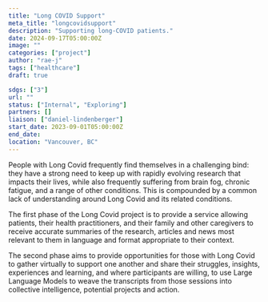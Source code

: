 ```yaml
---
title: "Long COVID Support"
meta_title: "longcovidsupport"
description: "Supporting long-COVID patients."
date: 2024-09-17T05:00:00Z
image: ""
categories: ["project"]
author: "rae-j"
tags: ["healthcare"]
draft: true

sdgs: ["3"]
url: ""
status: ["Internal", "Exploring"]
partners: []
liaison: ["daniel-lindenberger"]
start_date: 2023-09-01T05:00:00Z
end_date:
location: "Vancouver, BC"
---
```


People with Long Covid frequently find themselves in a challenging bind: they have a strong need to keep up with rapidly evolving research that impacts their lives, while also frequently suffering from brain fog, chronic fatigue, and a range of other conditions. This is compounded by a common lack of understanding around Long Covid and its related conditions.

The first phase of the Long Covid project is to provide a service allowing patients, their health practitioners, and their family and other caregivers to receive accurate summaries of the research, articles and news most relevant to them in language and format appropriate to their context.

The second phase aims to provide opportunities for those with Long Covid to gather virtually to support one another and share their struggles, insights, experiences and learning, and where participants are willing, to use Large Language Models to weave the transcripts from those sessions into collective intelligence, potential projects and action.
